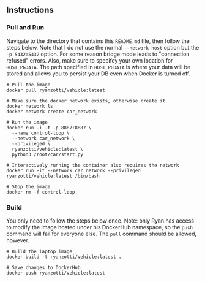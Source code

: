 ## Instructions

### Pull and Run

Navigate to the directory that contains this `README.md` file, then follow the steps below. Note that I do not use the normal `--network host` option but the `-p 5432:5432` option. For some reason bridge mode leads to "connection refused" errors. Also, make sure to specifcy your own location for `HOST_PGDATA`. The path specified in `HOST_PGDATA` is where your data will be stored and allows you to persist your DB even when Docker is turned off.

	# Pull the image
	docker pull ryanzotti/vehicle:latest
		
	# Make sure the docker network exists, otherwise create it
	docker network ls
	docker network create car_network

	# Run the image
	docker run -i -t -p 8887:8887 \
	  --name control-loop \
	  --network car_network \
	  --privileged \
	  ryanzotti/vehicle:latest \
	  python3 /root/car/start.py

	# Interactively running the container also requires the network
	docker run -it --network car_network --privileged  ryanzotti/vehicle:latest /bin/bash

	# Stop the image
	docker rm -f control-loop


### Build

You only need to follow the steps below once. Note: only Ryan has access to modify the image hosted under his DockerHub namespace, so the `push` command will fail for everyone else. The `pull` command should be allowed, however.

	# Build the laptop image
	docker build -t ryanzotti/vehicle:latest .
	
	# Save changes to DockerHub
	docker push ryanzotti/vehicle:latest
